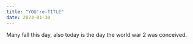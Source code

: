 ```yaml
---
title: "YOU're-TITLE"
date: 2023-01-30
---
```

Many fall this day, also today is the day the world war 2 was conceived.
